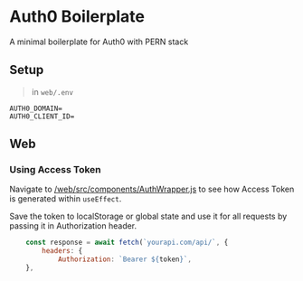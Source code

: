 # Auth0 Boilerplate

A minimal boilerplate for Auth0 with PERN stack

## Setup

> in `web/.env`

```env
AUTH0_DOMAIN=
AUTH0_CLIENT_ID=
```

## Web

### Using Access Token

Navigate to [/web/src/components/AuthWrapper.js](/web/src/components/AuthWrapper.js) to see how Access Token is generated within `useEffect`.

Save the token to localStorage or global state and use it for all requests by passing it in Authorization header.

```js
    const response = await fetch(`yourapi.com/api/`, {
        headers: {
            Authorization: `Bearer ${token}`,
    },
```
